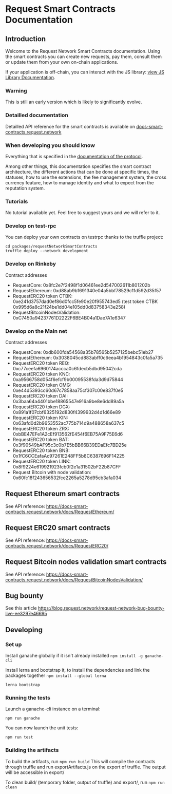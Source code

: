 # Request Smart Contracts Documentation 

## Introduction

Welcome to the Request Network Smart Contracts documentation. 
Using the smart contracts you can create new requests, pay them, consult them or update them from your own on-chain applications. 

If your application is off-chain, you can interact with the JS library: [view JS Library Documentation](https://github.com/RequestNetwork/requestNetwork).

### Warning

This is still an early version which is likely to significantly evolve. 

### Detailled documentation

Detailled API reference for the smart contracts is available on [docs-smart-contracts.request.network](https://docs-smart-contracts.request.network/) 

### When developing you should know

Everything that is specified in the [documentation of the protocol](https://docs.request.network/development/protocol).

Among other things, this documentation specifies the smart contract architecture, the different actions that can be done at specific times, the statuses, how to use the extensions, the fee management system, the cross currency feature, how to manage identity and what to expect from the reputation system.

### Tutorials

No tutorial available yet. Feel free to suggest yours and we will refer to it.

### Develop on test-rpc

You can deploy your own contracts on testrpc thanks to the truffle project:
```git clone https://github.com/RequestNetwork/requestNetwork 
cd packages/requestNetworkSmartContracts 
truffle deploy --network development
```

### Develop on Rinkeby

Contract addresses
* RequestCore: 0x8fc2e7f2498f1d06461ee2d547002611b801202b
* RequestEthereum: 0xd88ab9b1691340e04a5bbf78529c11d592d35f57
* RequestERC20 token CTBK: 0xe241d3757dad0ef86d0fcc5fe90e20f955743ed5  (test token CTBK 0x995d6a8c21f24be1dd04e105dd0d83758343e258)
* RequestBitcoinNodesValidation: 0xC7450a94237761D2222F6BE4B04a1Dae7A1e6347

### Develop on the Main net 

Contract addresses
* RequestCore: 0xdb600fda54568a35b78565b5257125bebc51eb27
* RequestEthereum: 0x3038045cd883abff0c6eea4b1954843c0fa5a735
* RequestERC20 token REQ: 0xc77ceefa6960174accca0c6fdecb5dbd95042cda
* RequestERC20 token KNC: 0xa9566758d054f6efcf9b00095538fda3d9d75844
* RequestERC20 token OMG: 0xe44d5393cc60d67c7858aa75cf307c00e837f0e5
* RequestERC20 token DAI: 0x3baa64a4401bbe18865547e916a9be8e6dd89a5a
* RequestERC20 token DGX: 0x891a1f07cbf6325192d830f4399932d4d1d66e89
* RequestERC20 token KIN: 0x63afd0d2b9653552ac775b714d9a488658a637c5 
* RequestERC20 token ZRX: 0xbBE47EFe1A2cEf913562fE454f6EB75A9F75E6d6 
* RequestERC20 token BAT: 0x3f90549bAF95c3c0b7E5bBB66B39EDaEfc7BD25e 
* RequestERC20 token BNB: 0x1fC6CCEafaAc97261E248FF5b8C6387696F14225 
* RequestERC20 token LINK: 0x8f9224e619921923fcb0f2e1a31502bF22b87CFF
* Request Bitcoin with node validation: 0x60fc18f243656532fce2265a5278d95cb3afa034


## Request Ethereum smart contracts

See API reference: https://docs-smart-contracts.request.network/docs/RequestEthereum/

## Request ERC20 smart contracts

See API reference: https://docs-smart-contracts.request.network/docs/RequestERC20/

## Request Bitcoin nodes validation smart contracts

See API reference: https://docs-smart-contracts.request.network/docs/RequestBitcoinNodesValidation/

## Bug bounty

See this article https://blog.request.network/request-network-bug-bounty-live-ee3297e46695

## Developing

### Set up

Install ganache globally if it isn't already installed
`npm install -g ganache-cli`

Install lerna and bootstrap it, to install the dependencies and link the packages together
`npm install --global lerna`

`lerna bootstrap`

### Running the tests

Launch a ganache-cli instance on a terminal:

`npm run ganache`

You can now launch the unit tests:

`npm run test`


### Building the artifacts

To build the artifacts, run
`npm run build`
This will compile the contracts through truffle and run exportArtifacts.js on the export of truffle. 
The output will be accessible in export/

To clean build/ (temporary folder, output of truffle) and export/, run
`npm run clean`
